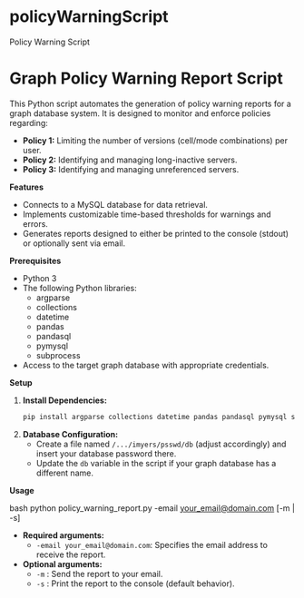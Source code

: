 # policyWarningScript
Policy Warning Script

# Graph Policy Warning Report Script

This Python script automates the generation of policy warning reports for a graph database system. It is designed to monitor and enforce policies regarding:

* **Policy 1:** Limiting the number of versions (cell/mode combinations) per user.
* **Policy 2:** Identifying and managing long-inactive servers.
* **Policy 3:** Identifying and managing unreferenced servers.

**Features**

* Connects to a MySQL database for data retrieval.
* Implements customizable time-based thresholds for warnings and errors.
* Generates reports designed to either be printed to the console (stdout) or optionally sent via email.

**Prerequisites**

* Python 3 
* The following Python libraries:
    * argparse
    * collections
    * datetime
    * pandas
    * pandasql
    * pymysql 
    * subprocess
* Access to the target graph database with appropriate credentials.

**Setup**

1. **Install Dependencies:**
   ```bash
   pip install argparse collections datetime pandas pandasql pymysql subprocess
   
2. **Database Configuration:**
   * Create a file named `/.../imyers/psswd/db` (adjust accordingly) and insert your database password there.
   * Update the `db` variable in the script if your graph database has a different name.

**Usage**

bash
python policy_warning_report.py -email your_email@domain.com [-m | -s] 


* **Required arguments:**
   * `-email your_email@domain.com`: Specifies the email address to receive the report.
* **Optional arguments:**
   * `-m` : Send the report to your email.
   * `-s` : Print the report to the console (default behavior).


